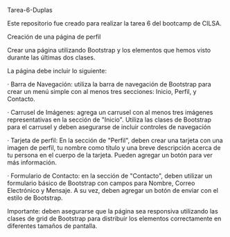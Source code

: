 Tarea-6-Duplas

Este repositorio fue creado para realizar la tarea 6 del bootcamp de CILSA.

Creación de una página de perfil

Crear una página utilizando Bootstrap y los elementos que hemos visto durante las últimas dos clases.

La página debe incluir lo siguiente:

· Barra de Navegación: utiliza la barra de navegación de Bootstrap para crear un menú simple con al menos tres secciones: Inicio, Perfil, y Contacto.

· Carrusel de Imágenes: agrega un carrusel con al menos tres imágenes representativas en la sección de "Inicio". Utiliza las clases de Bootstrap para el carrusel y deben asegurarse de incluir controles de navegación

· Tarjeta de perfil: En la sección de "Perfil", deben crear una tarjeta con una imagen de perfil, tu nombre como título y una breve descripción acerca de tu persona en el cuerpo de la tarjeta. Pueden agregar un botón para ver más información.

· Formulario de Contacto: en la sección de "Contacto", deben utilizar un formulario básico de Bootstrap con campos para Nombre, Correo Electrónico y Mensaje. A su vez, deben agregar un botón de enviar con el estilo de Bootstrap.

Importante: deben asegurarse que la página sea responsiva utilizando las clases de grid de Bootstrap para distribuir los elementos correctamente en diferentes tamaños de pantalla.
